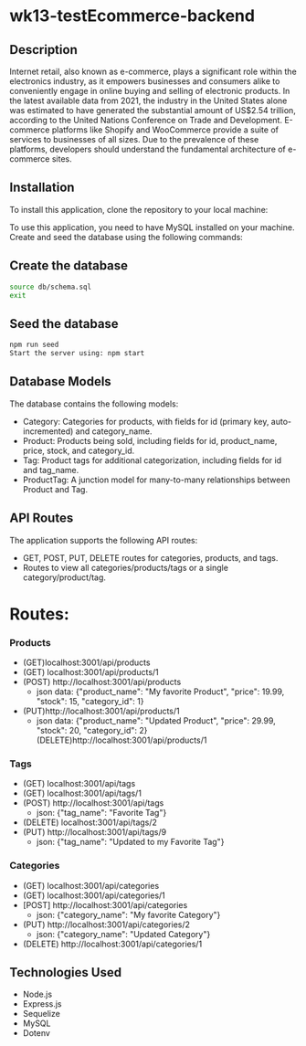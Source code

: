 # wk13-testEcommerce-backend
## Description
Internet retail, also known as e-commerce, plays a significant role within the electronics industry, as it empowers businesses and consumers alike to conveniently engage in online buying and selling of electronic products. In the latest available data from 2021, the industry in the United States alone was estimated to have generated the substantial amount of US$2.54 trillion, according to the United Nations Conference on Trade and Development. E-commerce platforms like Shopify and WooCommerce provide a suite of services to businesses of all sizes. Due to the prevalence of these platforms, developers should understand the fundamental architecture of e-commerce sites.

## Installation
To install this application, clone the repository to your local machine:


To use this application, you need to have MySQL installed on your machine. Create and seed the database using the following commands:
## Create the database
```bash mysql -u root -p
source db/schema.sql
exit
```

## Seed the database
```bash
npm run seed
Start the server using: npm start
```

## Database Models
The database contains the following models:

* Category: Categories for products, with fields for id (primary key, auto-incremented) and category_name.
* Product: Products being sold, including fields for id, product_name, price, stock, and category_id.
* Tag: Product tags for additional categorization, including fields for id and tag_name.
* ProductTag: A junction model for many-to-many relationships between Product and Tag.

## API Routes
The application supports the following API routes:

* GET, POST, PUT, DELETE routes for categories, products, and tags.
* Routes to view all categories/products/tags or a single category/product/tag.

# Routes:
### Products
- (GET)localhost:3001/api/products
- (GET) localhost:3001/api/products/1
- (POST) http://localhost:3001/api/products
    - json data: {"product_name": "My favorite Product", "price": 19.99, "stock": 15, "category_id": 1}
- (PUT)http://localhost:3001/api/products/1
    - json data: {"product_name": "Updated Product", "price": 29.99, "stock": 20, "category_id": 2}
(DELETE)http://localhost:3001/api/products/1

### Tags
- (GET) localhost:3001/api/tags
- (GET) localhost:3001/api/tags/1
- (POST) http://localhost:3001/api/tags
    - json: {"tag_name": "Favorite Tag"}
- (DELETE) localhost:3001/api/tags/2
- (PUT) http://localhost:3001/api/tags/9
    - json: {"tag_name": "Updated to my Favorite Tag"}

### Categories
 - (GET) localhost:3001/api/categories
 - (GET) localhost:3001/api/categories/1
 - [POST] http://localhost:3001/api/categories
    - json: {"category_name": "My favorite Category"}
- (PUT) http://localhost:3001/api/categories/2
    - json: {"category_name": "Updated Category"}
- (DELETE) http://localhost:3001/api/categories/1



## Technologies Used
* Node.js
* Express.js
* Sequelize
* MySQL
* Dotenv